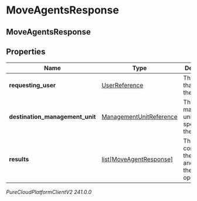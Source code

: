 # MoveAgentsResponse

## MoveAgentsResponse

## Properties

|Name | Type | Description | Notes|
|------------ | ------------- | ------------- | -------------|
| **requesting_user** | [UserReference](UserReference) | The user that made the request | [optional] |
| **destination_management_unit** | [ManagementUnitReference](ManagementUnitReference) | The management unit specified on the request | [optional] |
| **results** | [list[MoveAgentResponse]](MoveAgentResponse) | The list containing the agent and result of the move operation | [optional] |



_PureCloudPlatformClientV2 241.0.0_
